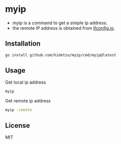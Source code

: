 # myip

- myip is a command to get a simple ip address.  
- the remote IP address is obtained from [ifconfig.io](https://ifconfig.io/).

## Installation

```sh
go install github.com/hidetzu/myip/cmd/myip@latest
```

## Usage

Get local ip address

```sh
myip
```

Get remote ip address

```sh
myip -remote
```

## License

MIT

